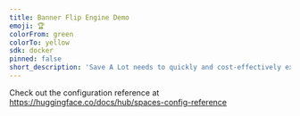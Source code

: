 ```yaml
---
title: Banner Flip Engine Demo
emoji: 🏆
colorFrom: green
colorTo: yellow
sdk: docker
pinned: false
short_description: 'Save A Lot needs to quickly and cost-effectively expand its '
---
```


Check out the configuration reference at https://huggingface.co/docs/hub/spaces-config-reference
